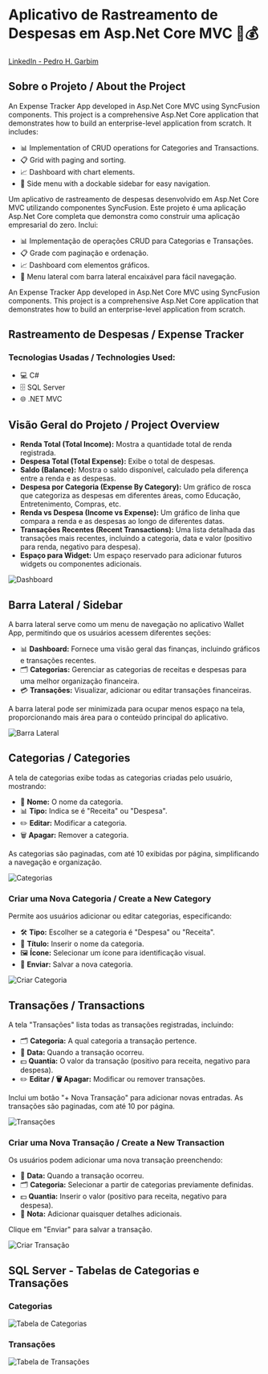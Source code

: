 # Aplicativo de Rastreamento de Despesas em Asp.Net Core MVC 🧾💰

[LinkedIn - Pedro H. Garbim](https://www.linkedin.com/in/pedrohgarbim/)

## Sobre o Projeto / About the Project 
An Expense Tracker App developed in Asp.Net Core MVC using SyncFusion components. This project is a comprehensive Asp.Net Core application that demonstrates how to build an enterprise-level application from scratch. It includes:

- 📊 Implementation of CRUD operations for Categories and Transactions.
- 📋 Grid with paging and sorting.
- 📈 Dashboard with chart elements.
- 📁 Side menu with a dockable sidebar for easy navigation.

Um aplicativo de rastreamento de despesas desenvolvido em Asp.Net Core MVC utilizando componentes SyncFusion. Este projeto é uma aplicação Asp.Net Core completa que demonstra como construir uma aplicação empresarial do zero. Inclui:

- 📊 Implementação de operações CRUD para Categorias e Transações.
- 📋 Grade com paginação e ordenação.
- 📈 Dashboard com elementos gráficos.
- 📁 Menu lateral com barra lateral encaixável para fácil navegação.

An Expense Tracker App developed in Asp.Net Core MVC using SyncFusion components. This project is a comprehensive Asp.Net Core application that demonstrates how to build an enterprise-level application from scratch.

## Rastreamento de Despesas / Expense Tracker

### Tecnologias Usadas / Technologies Used:

- 💻 C#
- 🗄️ SQL Server
- 🌐 .NET MVC

## Visão Geral do Projeto / Project Overview

- **Renda Total (Total Income):** Mostra a quantidade total de renda registrada.
- **Despesa Total (Total Expense):** Exibe o total de despesas.
- **Saldo (Balance):** Mostra o saldo disponível, calculado pela diferença entre a renda e as despesas.
- **Despesa por Categoria (Expense By Category):** Um gráfico de rosca que categoriza as despesas em diferentes áreas, como Educação, Entretenimento, Compras, etc.
- **Renda vs Despesa (Income vs Expense):** Um gráfico de linha que compara a renda e as despesas ao longo de diferentes datas.
- **Transações Recentes (Recent Transactions):** Uma lista detalhada das transações mais recentes, incluindo a categoria, data e valor (positivo para renda, negativo para despesa).
- **Espaço para Widget:** Um espaço reservado para adicionar futuros widgets ou componentes adicionais.

![Dashboard](https://github.com/user-attachments/assets/dc24e1af-0f96-47f8-b7f3-054aa1a2c66d)

## Barra Lateral / Sidebar

A barra lateral serve como um menu de navegação no aplicativo Wallet App, permitindo que os usuários acessem diferentes seções:

- 📊 **Dashboard:** Fornece uma visão geral das finanças, incluindo gráficos e transações recentes.
- 🗂️ **Categorias:** Gerenciar as categorias de receitas e despesas para uma melhor organização financeira.
- 💳 **Transações:** Visualizar, adicionar ou editar transações financeiras.

A barra lateral pode ser minimizada para ocupar menos espaço na tela, proporcionando mais área para o conteúdo principal do aplicativo.

![Barra Lateral](https://github.com/user-attachments/assets/1ef9ad84-f131-4fb5-9176-913eee218051)

## Categorias / Categories

A tela de categorias exibe todas as categorias criadas pelo usuário, mostrando:

- 📝 **Nome:** O nome da categoria.
- 📊 **Tipo:** Indica se é "Receita" ou "Despesa".
- ✏️ **Editar:** Modificar a categoria.
- 🗑️ **Apagar:** Remover a categoria.

As categorias são paginadas, com até 10 exibidas por página, simplificando a navegação e organização.

![Categorias](https://github.com/user-attachments/assets/5818516b-e508-4a2f-9f6b-cbdc7bde745d)

### Criar uma Nova Categoria / Create a New Category

Permite aos usuários adicionar ou editar categorias, especificando:

- 🛠️ **Tipo:** Escolher se a categoria é "Despesa" ou "Receita".
- 📝 **Título:** Inserir o nome da categoria.
- 🖼️ **Ícone:** Selecionar um ícone para identificação visual.
- 💾 **Enviar:** Salvar a nova categoria.

![Criar Categoria](https://github.com/user-attachments/assets/34e7632e-804d-4ea4-9a02-83055c2ca5d9)

## Transações / Transactions

A tela "Transações" lista todas as transações registradas, incluindo:

- 🗂️ **Categoria:** A qual categoria a transação pertence.
- 📅 **Data:** Quando a transação ocorreu.
- 💵 **Quantia:** O valor da transação (positivo para receita, negativo para despesa).
- ✏️ **Editar / 🗑️ Apagar:** Modificar ou remover transações.

Inclui um botão "+ Nova Transação" para adicionar novas entradas. As transações são paginadas, com até 10 por página.

![Transações](https://github.com/user-attachments/assets/43df6510-175f-48d9-b42a-03cd5b136970)

### Criar uma Nova Transação / Create a New Transaction

Os usuários podem adicionar uma nova transação preenchendo:

- 📅 **Data:** Quando a transação ocorreu.
- 🗂️ **Categoria:** Selecionar a partir de categorias previamente definidas.
- 💵 **Quantia:** Inserir o valor (positivo para receita, negativo para despesa).
- 📝 **Nota:** Adicionar quaisquer detalhes adicionais.

Clique em "Enviar" para salvar a transação.

![Criar Transação](https://github.com/user-attachments/assets/9d08aa4c-7c6b-4a68-b1c4-45d93fdb0fd1)

## SQL Server - Tabelas de Categorias e Transações

### Categorias

![Tabela de Categorias](https://github.com/user-attachments/assets/5511f748-253c-47f6-ba44-4210ec773357)

### Transações

![Tabela de Transações](https://github.com/user-attachments/assets/0693bf51-b255-4b7f-a396-dff8b2b8a556)
